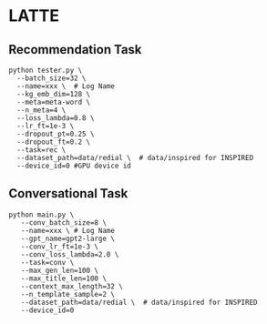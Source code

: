 # LATTE

## Recommendation Task
``` shell
python tester.py \
  --batch_size=32 \
  --name=xxx \  # Log Name
  --kg_emb_dim=128 \
  --meta=meta-word \
  --n_meta=4 \
  --loss_lambda=0.8 \
  --lr_ft=1e-3 \
  --dropout_pt=0.25 \
  --dropout_ft=0.2 \
  --task=rec \
  --dataset_path=data/redial \  # data/inspired for INSPIRED
  --device_id=0 #GPU device id
```
## Conversational Task
``` shell
python main.py \
   --conv_batch_size=8 \
   --name=xxx \ # Log Name
   --gpt_name=gpt2-large \
   --conv_lr_ft=1e-3 \
   --conv_loss_lambda=2.0 \
   --task=conv \
   --max_gen_len=100 \
   --max_title_len=100 \
   --context_max_length=32 \
   --n_template_sample=2 \
   --dataset_path=data/redial \  # data/inspired for INSPIRED
   --device_id=0
```

[//]: # (KT Ho )

[//]: # ()
[//]: # (`data/redial` 과 `saved_model/` 에 현재 필요한 파일이 github에 존재하지 않는 상황)

[//]: # (`init_git_load.sh` 라는 shell 파일로 onedrive에 공유링크를 통해 받을 수 있도록 세팅해놓은 상황입니다.)

[//]: # ()
[//]: # (## 1. Git 폴더 clone)

[//]: # (`git clone https://github.com/HYEONGJUN-JANG/CRS_212HO.git` 을 통해 다운로드)

[//]: # ()
[//]: # (## 2. 폴더진입 후 dataset과 model.pt 다운로드)

[//]: # (``` shell)

[//]: # (cd CRS_212HO)

[//]: # (sh init_git_load.sh)

[//]: # (```)

[//]: # (## 3. 필요한 dataset 다운로드 마친 이후, 가상환경 관련 세팅)

[//]: # (```shell)

[//]: # (conda env create --file env4ktserver.yaml )

[//]: # (```)

[//]: # ()
[//]: # (## 4. main.py 를 통한 실행)

[//]: # (```shell)

[//]: # (python main.py --name=review --n_sample=1 --max_review_len=200 )

[//]: # (```)

[//]: # (위와같은 형식으로 파라미터를 제공하며 실행할 수 있습니다. )

[//]: # (parameters.py 파일을 확인하면 인자로 제공 가능한 파라미터 목록을 확인할 수 있습니다.)

